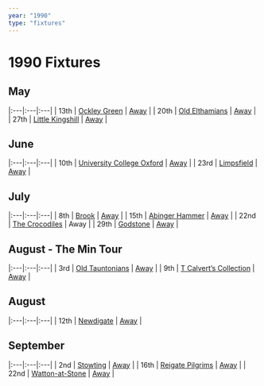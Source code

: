 ```yaml
---
year: "1990"
type: "fixtures"
---
```


# 1990 Fixtures

## May

|:---|:---|:---|
| 13th | [Ockley Green](1990-ockley-green.md) | [Away](https://goo.gl/maps/vmhvFhbrVZGrsXAAA) |
| 20th | [Old Elthamians](1990-old-elthamians.md) | [Away](https://goo.gl/maps/FQbBNZQTFggEmhfv9) |
| 27th | [Little Kingshill](1990-little-kingshill.md) | [Away](https://goo.gl/maps/JPwm5tfBfK6cjv9m6) |

## June

|:---|:---|:---|
| 10th | [University College Oxford](1990-university-college-oxford.md) | [Away](https://goo.gl/maps/FvvBeKPnZ3XwkmpQ7) |
| 23rd | [Limpsfield](1990-limpsfield.md) | [Away](https://goo.gl/maps/cQfMoSXGaenFajMf7) |

## July

|:---|:---|:---|
| 8th | [Brook](1990-brook.md) | [Away](https://goo.gl/maps/dQwigbDWBHfwzub68) |
| 15th | [Abinger Hammer](1990-abinger-hammer.md) | [Away](https://goo.gl/maps/bnKVBHEMFuJe4KGH9) |
| 22nd | [The Crocodiles](1990-the-crocodiles.md) | Away |
| 29th | [Godstone](1990-godstone.md) | [Away](https://goo.gl/maps/i6DdpB1xs1iAaEMr5) |

## August - The Min Tour

|:---|:---|:---|
| 3rd | [Old Tauntonians](1990-old-tauntonians.md) | [Away](https://goo.gl/maps/viL3E8ucMGGG7G9i8) |
| 9th | [T Calvert’s Collection](1990-t-calverts-collection.md) | [Away](https://goo.gl/maps/pW6HTQghBSmD5PzH6) |

## August

|:---|:---|:---|
| 12th | [Newdigate](1990-newdigate.md) | [Away](https://goo.gl/maps/UHuDXqUZCZEyScLW9) |

## September

|:---|:---|:---|
| 2nd | [Stowting](1990-stowting.md) | [Away](https://goo.gl/maps/3Br4woRQXRqh9Uje8) |
| 16th | [Reigate Pilgrims](1990-reigate-pilgrims.md) | [Away](https://goo.gl/maps/z54KDhWLtQreY6xy9) |
| 22nd | [Watton-at-Stone](1990-watton-at-stone.md) | [Away](https://goo.gl/maps/JPBQawMsjLgYtVHk9) |